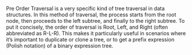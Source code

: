 Pre Order Traversal is a very specific kind of tree traversal in data structures. In this method of traversal, the process starts from the root node, then proceeds to the left subtree, and finally to the right subtree. To put it concisely, the order of traversal is Root, Left, and Right (often abbreviated as R-L-R). This makes it particularly useful in scenarios where it’s important to duplicate or clone a tree, or to get a prefix expression (Polish notation) of a binary expression tree.